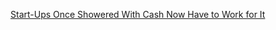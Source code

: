 <a href="http://www.nytimes.com/2016/05/21/technology/start-ups-once-showered-with-cash-now-have-to-work-for-it.html?smid=fb-share" target="_blank">Start-Ups Once Showered With Cash Now Have to Work for It</a>